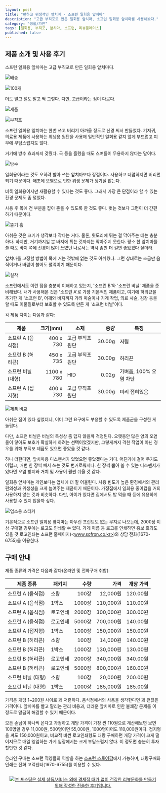 ```yaml
---
layout: post
title: "편하고 위생적인 앞치마 - 소프런 일회용 앞치마"
description: "고급 부직포로 만든 일회용 앞치마, 소프런 일회용 앞치마를 사용해봤다."
category: "생활/가전"
tags: [일회용, 부직포, 앞치마, 소프런, 리뷰플레이스]
published: false
---
```


## 제품 소개 및 사용 후기

소프런 일회용 앞치마는 고급 부직포로 만든 일회용 앞치마다.

![배송](https://lh3.googleusercontent.com/GT4jATysDGipZqy_Iy7hNZcaG-pFLZaGCdfaDpgGJ-abcz5Btyoa_0NH7i92JUcZHvJ5Ey9aBtUsuA=s640)

![100개](https://lh3.googleusercontent.com/IbYsWrHanwwAddCZBeCw-AKNX35Cj54tbIPXHru1zFQOuvTfym2SQ_C463ToCTj0OQCCD__7MF_e8A=s640)

더도 말고 덜도 말고 딱 그렇다.
다만, 고급이라는 점이 다르다.

![제품](https://lh3.googleusercontent.com/S4V7g8rT8hWi4mv1cSWnIvg9-SkMg4RM94moKLey3MDjy4c7pGB-lAmwPmZDrbRBF2EahyZi7jgudg=s640)

![부직포](https://lh3.googleusercontent.com/AQknd6YyZkr5yQazqXQLMT_lVykVFzTUO54YdIrLBUlzo2VMwEpY_nQ44PLrmeG7UMYXcIdZC8oHAA=s640)

소프런 일회용 앞치마는 한번 쓰고 버리기 아까울 정도로 신경 써서 만들었다.
기저귀, 의료용 제품에 사용하는 위생용 원단을 사용해
일반적인 일회용 같지 않게 부드럽고 피부에 부담스럽지도 않다.

거기에 방수 효과까지 갖췄다.
국 등을 흘렸을 때도 스며들어 무용하지 않다는 말이다.

![방수](https://lh3.googleusercontent.com/-ssljB1GDQCI/WcPAjI5Hi3I/AAAAAAAAXuI/4Bmij44_q9EBlfCWRf_hWCUmoo2vzwKCQCE0YBhgL/s640/sofron-disposable-apron-waterproofing.jpg)

일회용이라는 것도 오히려 빨아 쓰는 앞치마보다 장점이다.
사용하고 더럽혀지면 버리면 되기 때문이다.
애초에 오염으로 인한 위생 문제가 생기질 않는다.

비록 일회용이지만 재활용할 수 있다는 것도 좋다.
그래서 가장 큰 단점이라 할 수 있는 환경 문제도 좀 덜었다.

사용 후 목에 건 부분을 잡아 뜯을 수 있도록 한 것도 좋다.
벗는 것보다 그편이 더 간편하기 때문이다.

![뜯기 홈](https://lh3.googleusercontent.com/c2k1KjGAqgDGf8g25PNKeJU0mw_Ox5U6HsqTv_Jff-gJclVHfEkhYLSjhyZcnKsovp-DxWsI6-Vvew=s640)

아쉬운 것은 크기가 생각보다 작다는 거다.
물론, 윗도리에 튀는 걸 막아주는 데는 충분하다.
하지만, 거기까지일 뿐 바지에 튀는 것까지는 막아주지 못한다.
평소 천 앞치마를 쓸 때도 바지 쪽에 신경이 많이 쓰였던 나로서는
역시 좀만 더 길면 좋았겠다 싶더라.

앞치마를 고정할 방법이 목에 거는 것밖에 없는 것도 아쉬웠다.
그런 상태로는 조금만 움직이거나 바람이 불어도 펄럭이기 때문이다.

![실착](https://lh3.googleusercontent.com/5gG9iyXwGo8eAMybkgYg5h3y_7N3WEVd-0Ab9UX3iq0oBRuxs7yfVUrFOYVSRNMLHvFv61eNwqhRvA=s480)

소프런에서도 이런 점을 충분히 이해하고 있는지,
'소프런 B'와 '소프런 비닐' 제품을 준비해뒀다.
내가 사용해본 것은 '소프런 A'로 가장 기본적인 제품이고,
여기에 허리끈을 추가한 게 '소프런 B',
어깨와 바지까지 가려 미술이나 기계 작업, 의료 시술, 김장 등을 할 때도
이물질로부터 보호할 수 있도록 만든 게 '소프런 비닐'이다.

각 제품 차이는 다음과 같다:

제품               | 크기(mm)   | 소재             | 중량   | 특징
-------------------|-----------:|------------------|-------:|----------
소프런 A (음식점)  |  400 x 730 | 고급 부직포 원단 | 30.00g | 저렴
소프런 B (허리끈)  |  450 x 735 | 고급 부직포 원단 | 30.00g | 허리끈
소프런 비닐 (대형) | 1100 x 780 | HID              |  0.02g | 가벼움, 100% 오염 차단
소프런 A (접지형)  |  400 x 730 | 고급 부직포 원단 | 30.00g | 미리 접혀있음

![제품 비교](https://lh3.googleusercontent.com/-akuZBT9VXvY/WcO_ueqSYKI/AAAAAAAAXt0/ao-gHsOhpCcftliTjLFXA_GX4ZiUbY0xACE0YBhgL/s1024/sofron-disposable-apron-types.jpg)

아쉬운 점이 있다 싶었더니,
이미 그런 요구에도 부응할 수 있도록 제품군을 구성한 게 놀랍다.

다만, 소프런 비닐은 비닐의 특성상 좀 덥지 않을까 걱정된다.
오랫동안 많은 양의 오염물이 닿아도 보호가 확실하게 하려는 선택이었겠지만,
그렇게까지 격한 작업이 아닌 경우를 위해 부직포 제품도 있으면 좋았을 것 같다.

하나 더한다면, 앞치마용 디스펜서가 있었으면 좋았겠다는 거다.
어딘가에 걸어 두기도 어렵고,
매번 한 장씩 빼서 쓰는 것도 번거로워서다.
한 장씩 뽑아 쓸 수 있는 디스펜서가 있다면 오염 방지와 거치 및 사용이 훨씬 쉬울 것 같다.

일회용 앞치마는 개인보다는 업체에 더 잘 어울린다.
사용 빈도가 높은 환경에서의 관리 편의성과 위생성을 크게 높여주는 제품이기 때문이다.
가정집에서 일회용 종이컵을 거의 사용하지 않는 것과 비슷하다.
다만, 아이가 있다면 집에서도 밥 먹을 때 등에 유용하게 사용할 수 있지 않을까 싶다.

![업소용 스티커](https://lh3.googleusercontent.com/8Oyy-l_6B2QDwSt97etzq5Z-OeJ5bK2GT47yfunhHwDPA8UiS0-viySgD2MsefeMOmOaION2LKrW4g=s480 "기본적으로는 업소용이다.")

기본적으로 소프런 일회용 앞치마는 아무런 프린트도 없는 무지로 나오는데,
2000장 이상 구매할 경우에는 로고도 인쇄할 수 있다.
가게 이름 등 로고를 인쇄하면 홍보 효과도 있을 것
로고인쇄는 소프런 홈페이지(<www.sofron.co.kr>)와 상담 전화(1670-6755)을 이용한다.


## 구매 안내

제품 종류와 가격은 다음과 같다(온라인 및 전화구매 취합):

제품 종류          | 패키지   | 수량   | 가격      | 개당 가격
-------------------|----------|-------:|----------:|----------:
소프런 A (음식점)  | 소량     |  100장 |  12,000원 | 120.00원
소프런 A (음식점)  | 1박스    | 1000장 | 110,000원 | 110.00원
소프런 A (음식점)  | 로고인쇄 | 2000장 | 300,000원 | 300.00원
소프런 A (음식점)  | 로고인쇄 | 5000장 | 700,000원 | 140.00원
소프런 A (접지형)  | 1박스    | 1000장 | 150,000원 | 150.00원
소프런 B (허리끈)  | 소량     |  100장 |  14,000원 | 140.00원
소프런 B (허리끈)  | 1박스    | 1000장 | 130,000원 | 130.00원
소프런 B (허리끈)  | 로고인쇄 | 2000장 | 340,000원 | 340.00원
소프런 B (허리끈)  | 로고인쇄 | 5000장 | 800,000원 | 160.00원
소프런 비닐 (대형) | 소량     |  100장 |  20,000원 | 200.00원
소프런 비닐 (대형) | 1박스    | 1000장 | 185,000원 | 185.00원

가격은 개당 1~200원 사이로 꽤 저렴하다.
음식점에서의 사용을 생각한다면 꽤 괜찮은 가격이다.
앞치마를 빨고 말리는 관리 비용과,
더러운 앞치마로 인한 불쾌감 문제를
이 정도로 말끔히 해결할 수 있기 때문이다.

모든 손님이 하나씩 쓴다고 가정하고
개당 가격이 가장 싼 110원으로 계산해보면 보면
100명일 경우 11,000원,
500명이면 55,000원,
1000명이어도 110,000원이다.
접지형을 써도 150,000원이고,
비교적 비싼 로고인쇄형도 대량 구매하면 개당 가격이 크게 떨어지므로
매일 영업하는 가게 입장에서는 크게 부담스럽지 않다.
이 정도면 충분히 투자할만한 것 같다.

온라인 구매는 소프런 직영몰의 역할을 하는
[소프런 스토어팜](http://storefarm.naver.com/sofron)에서 가능하며,
대량구매와 인쇄는 전화 고객센터(1670-6755)를 이용할 수 있다.



<div style="text-align: center; padding: 1em;"><a href="http://reviewplace.co.kr/detail.php?number=9813" target="_blank"><img src="http://reviewplace.co.kr/blog_traffic.php?key=OTgxM3xyZXpub2E%3D" border="0" alt="본 포스팅은 실제 상품/서비스 외에 경제적 대가 없이 건강한 리뷰문화를 만들기 위해 작성한 진솔한 후기입니다."></a></div>
